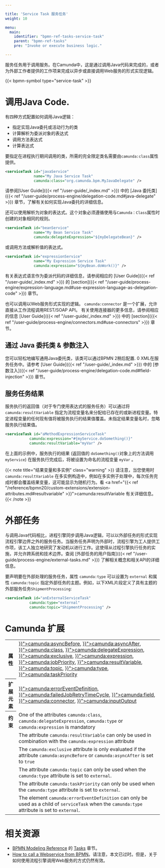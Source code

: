 ```yaml
---

title: 'Service Task 服务任务'
weight: 10

menu:
  main:
    identifier: "bpmn-ref-tasks-service-task"
    parent: "bpmn-ref-tasks"
    pre: "Invoke or execute business logic."

---
```




服务任务用于调用服务。在Camunda中，这是通过调用Java代码来完成的，或者为外部工作者提供的工作项来完成以异步或直接调用Web服务的形式实现逻辑。

{{< bpmn-symbol type="service-task" >}}

# 调用Java Code.

有四种方式配置如何调用Java逻辑：

* 指定实现Java委托或活动行为的类
* 计算解析为委派对象的表达式
* 调用方法表达式
* 计算表达式

要指定在进程执行期间调用的类，所需的完全限定类名需要由`camunda:class`属性提供。

```xml
<serviceTask id="javaService"
             name="My Java Service Task"
             camunda:class="org.camunda.bpm.MyJavaDelegate" />
```

请参阅[User Guide]({{< ref "/user-guide/_index.md" >}}) 中的 [Java 委托类]({{< ref "/user-guide/process-engine/delegation-code.md#java-delegate" >}}) 章节，了解有关如何实现Java委托的详细信息。

还可以使用解析为对象的表达式。这个对象必须遵循使用与`Camunda：Class`属性时创建的对象相同的规则。

```xml
<serviceTask id="beanService"
             name="My Bean Service Task"
             camunda:delegateExpression="${myDelegateBean}" />
```

或调用方法或解析值的表达式。

```xml
<serviceTask id="expressionService"
             name="My Expression Service Task"
             camunda:expression="${myBean.doWork()}" />
```

有关表达式语言作为委派代码的详细信息，请参阅相应的
[User Guide]({{< ref "/user-guide/_index.md" >}}) 的
[section]({{< ref "/user-guide/process-engine/expression-language.md#use-expression-language-as-delegation-code" >}}) 章节。

也可以调用以Web服务形式实现的逻辑。 `camunda:connector` 是一个扩展，允许直接从工作流程调用REST/SOAP API。
有关使用连接器的更多信息，请参阅相应的信息 [User Guide]({{< ref "/user-guide/_index.md" >}}) 中的 [section]({{< ref "/user-guide/process-engine/connectors.md#use-connectors" >}}) 章节。


## 通过 Java 委托类 & 参数注入

您可以轻松地编写通用Java委托类，该类可以通过BPMN 2稍后配置.  0 XML在服务任务中。请参考 [User Guide]({{< ref "/user-guide/_index.md" >}}) 中的 [参数注入]({{< ref "/user-guide/process-engine/delegation-code.md#field-injection" >}}) 章节。


## 服务任务结果

服务执行的返回值（对于专门使用表达式的服务任务）可以通过将 `camunda:resultVariable` 指定为流程变量名来分配给已存在的或新进程变量。特定进程变量的任何现有值将被服务执行的结果值覆盖。未指定结果变量名时，忽略服务执行结果值。

```xml
<serviceTask id="aMethodExpressionServiceTask"
           camunda:expression="#{myService.doSomething()}"
           camunda:resultVariable="myVar" />
```

在上面的示例中，服务执行的结果 (返回值的 `doSomething()`对象上的方法调用 `myService`) 在服务执行完成后，将被设置为命名的流程变量 `myVar` 。

{{< note title="结果变量和多实例" class="warning" >}}
请注意，当您使用时 <code>camunda:resultVariable</code> 在多实例构造中，例如在多实例子处理中，每次任务完成时都会覆盖结果变量，这可能显示为随机行为。看 <a href="{{< ref "/reference/bpmn20/custom-extensions/extension-attributes.md#resultvariable" >}}">camunda:resultVariable</a> 有关详细信息。
{{< /note >}}

# 外部任务

与调用Java代码相比，进程引擎同步调用Java逻辑，可以以外部任务的形式实现流程引擎边界之外的服务任务。当服务任务声明为外部时，流程引擎为工人提供工作项，该工人独立地研究了发动机以进行工作。这使得从过程引擎执行任务的实施，并允许跨系统和技术边界。查阅 [外部任务的用户指南]({{< ref "/user-guide/process-engine/external-tasks.md" >}}) 了解相关概念和相关API的详细信息。

要声明要在外部处理的服务任务，属性 `camunda:type` 可以设置为 `external` 和属性 `camunda:topic` 指定外部任务的主题。例如，以下XML片段定义了具有主题的外部服务任务`ShipmentProcessing`:

```xml
<serviceTask id="anExternalServiceTask"
           camunda:type="external"
           camunda:topic="ShipmentProcessing" />
```

# Camunda 扩展

<table class="table table-striped">
  <tr>
    <th>属性</th>
    <td>
      <a href="{{< ref "/reference/bpmn20/custom-extensions/extension-attributes.md#asyncbefore" >}}">camunda:asyncBefore</a>,
      <a href="{{< ref "/reference/bpmn20/custom-extensions/extension-attributes.md#asyncafter" >}}">camunda:asyncAfter</a>,
      <a href="{{< ref "/reference/bpmn20/custom-extensions/extension-attributes.md#class" >}}">camunda:class</a>,
      <a href="{{< ref "/reference/bpmn20/custom-extensions/extension-attributes.md#delegateexpression" >}}">camunda:delegateExpression</a>,
      <a href="{{< ref "/reference/bpmn20/custom-extensions/extension-attributes.md#exclusive" >}}">camunda:exclusive</a>,
      <a href="{{< ref "/reference/bpmn20/custom-extensions/extension-attributes.md#expression" >}}">camunda:expression</a>,
      <a href="{{< ref "/reference/bpmn20/custom-extensions/extension-attributes.md#jobpriority" >}}">camunda:jobPriority</a>,
      <a href="{{< ref "/reference/bpmn20/custom-extensions/extension-attributes.md#resultvariable" >}}">camunda:resultVariable</a>,
      <a href="{{< ref "/reference/bpmn20/custom-extensions/extension-attributes.md#topic" >}}">camunda:topic</a>,
      <a href="{{< ref "/reference/bpmn20/custom-extensions/extension-attributes.md#type" >}}">camunda:type</a>,
      <a href="{{< ref "/reference/bpmn20/custom-extensions/extension-attributes.md#taskpriority" >}}">camunda:taskPriority</a>
    </td>
  </tr>
  <tr>
    <th>扩展元素</th>
    <td>
      <a href="{{< ref "/reference/bpmn20/custom-extensions/extension-elements.md#erroreventdefinition" >}}">camunda:errorEventDefinition</a>,
      <a href="{{< ref "/reference/bpmn20/custom-extensions/extension-elements.md#failedjobretrytimecycle" >}}">camunda:failedJobRetryTimeCycle</a>,
      <a href="{{< ref "/reference/bpmn20/custom-extensions/extension-elements.md#field" >}}">camunda:field</a>,
      <a href="{{< ref "/reference/bpmn20/custom-extensions/extension-elements.md#connector" >}}">camunda:connector</a>,
      <a href="{{< ref "/reference/bpmn20/custom-extensions/extension-elements.md#inputoutput" >}}">camunda:inputOutput</a>
    </td>
  </tr>
  <tr>
    <th>约束</th>
    <td>
      One of the attributes <code>camunda:class</code>, <code>camunda:delegateExpression</code>,
      <code>camunda:type</code> or <code>camunda:expression</code> is mandatory
    </td>
  </tr>
  <tr>
    <td></td>
    <td>
      The attribute <code>camunda:resultVariable</code> can only be used in combination with the
      <code>camunda:expression</code> attribute
    </td>
  </tr>
  <tr>
    <td></td>
    <td>
      The <code>camunda:exclusive</code> attribute is only evaluated if the attribute
      <code>camunda:asyncBefore</code> or <code>camunda:asyncAfter</code> is set to <code>true</code>
    </td>
  </tr>
  <tr>
    <td></td>
    <td>
      The attribute <code>camunda:topic</code> can only be used when the <code>camunda:type</code> attribute is set to <code>external</code>.
    </td>
  </tr>
  <tr>
    <td></td>
    <td>
      The attribute <code>camunda:taskPriority</code> can only be used when the <code>camunda:type</code> attribute is set to <code>external</code>.
    </td>
  </tr>
  <tr>
    <td></td>
    <td>
      The element <code>camunda:errorEventDefinition</code> can only be used as a child of <code>serviceTask</code> when the <code>camunda:type</code> attribute is set to <code>external</code>.
    </td>
  </tr>
</table>


# 相关资源

* [BPMN Modeling Reference](http://camunda.org/bpmn/reference.html) 的 [Tasks](http://camunda.org/bpmn/reference.html#activities-task) 章节。
* [How to call a Webservice from BPMN](http://www.bpm-guide.de/2010/12/09/how-to-call-a-webservice-from-bpmn/)。请注意，本文已过时。但是，关于如何使用流程引擎调用Web服务的方式仍然有效。
